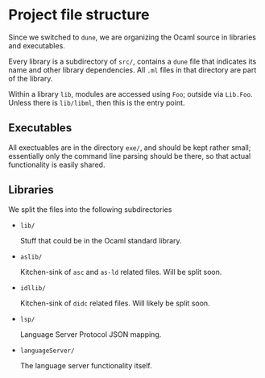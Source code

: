 Project file structure
======================

Since we switched to `dune`, we are organizing the Ocaml source in libraries
and executables.

Every library is a subdirectory of `src/`, contains a `dune` file that
indicates its name and other library dependencies. All `.ml` files in that
directory are part of the library.

Within a library `lib`, modules are accessed using `Foo`; outside via
`Lib.Foo`. Unless there is `lib/libml`, then this is the entry point.

Executables
---------

All exectuables are in the directory `exe/`, and should be kept rather small;
essentially only the command line parsing should be there, so that
actual functionality is easily shared.


Libraries
---------

We split the files into the following subdirectories

 * `lib/`

   Stuff that could be in the Ocaml standard library.

 * `aslib/`

   Kitchen-sink of `asc` and `as-ld` related files. Will be split soon.

 * `idllib/`

   Kitchen-sink of `didc` related files. Will likely be split soon.

 * `lsp/`

   Language Server Protocol JSON mapping.

 * `languageServer/`

   The language server functionality itself.


